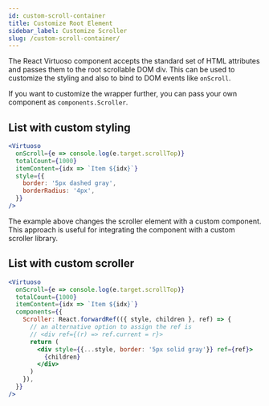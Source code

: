 ```yaml
---
id: custom-scroll-container
title: Customize Root Element
sidebar_label: Customize Scroller
slug: /custom-scroll-container/
---
```


The React Virtuoso component accepts the standard set of HTML attributes and passes them to the root scrollable DOM div.
This can be used to customize the styling and also to bind to DOM events like `onScroll`.

If you want to customize the wrapper further, you can pass your own component as `components.Scroller`.

## List with custom styling

```jsx live
<Virtuoso
  onScroll={e => console.log(e.target.scrollTop)}
  totalCount={1000}
  itemContent={idx => `Item ${idx}`}
  style={{
    border: '5px dashed gray',
    borderRadius: '4px',
  }}
/>
```

The example above changes the scroller element with a custom component. This approach is useful for integrating the component with a custom scroller library.

## List with custom scroller

```jsx live
<Virtuoso
  onScroll={e => console.log(e.target.scrollTop)}
  totalCount={1000}
  itemContent={idx => `Item ${idx}`}
  components={{
    Scroller: React.forwardRef(({ style, children }, ref) => {
      // an alternative option to assign the ref is
      // <div ref={(r) => ref.current = r}>
      return (
        <div style={{...style, border: '5px solid gray'}} ref={ref}>
          {children}
        </div>
      )
    }),
  }}
/>
```
